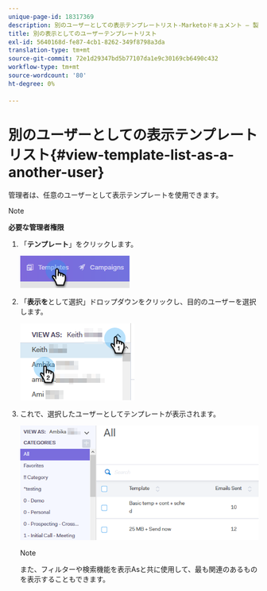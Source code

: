 ```yaml
---
unique-page-id: 18317369
description: 別のユーザーとしての表示テンプレートリスト-Marketoドキュメント — 製品ドキュメント
title: 別の表示としてのユーザーテンプレートリスト
exl-id: 5640168d-fe87-4cb1-8262-349f8798a3da
translation-type: tm+mt
source-git-commit: 72e1d29347bd5b77107da1e9c30169cb6490c432
workflow-type: tm+mt
source-wordcount: '80'
ht-degree: 0%

---
```


# 別のユーザーとしての表示テンプレートリスト{#view-template-list-as-a-another-user}

管理者は、任意のユーザーとして表示テンプレートを使用できます。

>[!NOTE]
>
>**必要な管理者権限**

1. 「**テンプレート**」をクリックします。

   ![](assets/one.png)

1. 「**表示を**&#x200B;として選択」ドロップダウンをクリックし、目的のユーザーを選択します。

   ![](assets/two.png)

1. これで、選択したユーザーとしてテンプレートが表示されます。

   ![](assets/three.png)

   >[!NOTE]
   >
   >また、フィルターや検索機能を表示Asと共に使用して、最も関連のあるものを表示することもできます。
